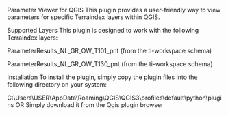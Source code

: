 Parameter Viewer for QGIS 
This plugin provides a user-friendly way to view parameters for specific Terraindex layers within QGIS.

Supported Layers 
This plugin is designed to work with the following Terraindex layers:

ParameterResults_NL_GR_OW_T101_pnt (from the ti-workspace schema)

ParameterResults_NL_GR_OW_T130_pnt (from the ti-workspace schema)

Installation 
To install the plugin, simply copy the plugin files into the following directory on your system:

C:\Users\USER\AppData\Roaming\QGIS\QGIS3\profiles\default\python\plugins OR
Simply download it from the Qgis plugin browser
